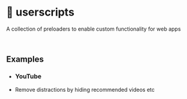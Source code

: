 # 🍵 userscripts
A collection of preloaders to enable custom functionality for web apps

<br/>

## Examples

- ### YouTube
- Remove distractions by hiding recommended videos etc
